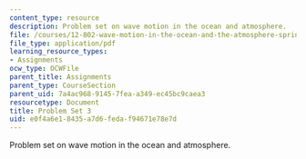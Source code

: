 ```yaml
---
content_type: resource
description: Problem set on wave motion in the ocean and atmosphere.
file: /courses/12-802-wave-motion-in-the-ocean-and-the-atmosphere-spring-2008/e0f4a6e18435a7d6fedaf94671e78e7d_MIT12_802S08_pset03.pdf
file_type: application/pdf
learning_resource_types:
- Assignments
ocw_type: OCWFile
parent_title: Assignments
parent_type: CourseSection
parent_uid: 7a4ac968-9145-7fea-a349-ec45bc9caea3
resourcetype: Document
title: Problem Set 3
uid: e0f4a6e1-8435-a7d6-feda-f94671e78e7d
---
```

Problem set on wave motion in the ocean and atmosphere.
